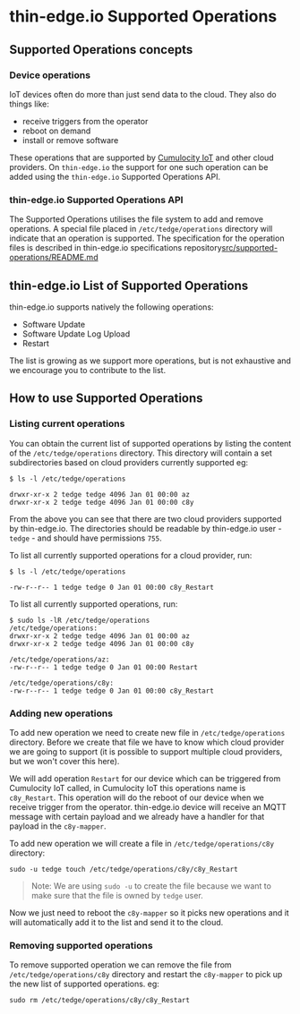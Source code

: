 # thin-edge.io Supported Operations

## Supported Operations concepts

### Device operations

IoT devices often do more than just send data to the cloud. They also do things like:

* receive triggers from the operator
* reboot on demand
* install or remove software

These operations that are supported by [Cumulocity IoT](https://cumulocity.com/api/10.11.0/#section/Device-management-library) and other cloud providers.
On `thin-edge.io` the support for one such operation can be added using the `thin-edge.io` Supported Operations API.

### thin-edge.io Supported Operations API

The Supported Operations utilises the file system to add and remove operations. A special file placed in `/etc/tedge/operations` directory will indicate that an operation is supported.
The specification for the operation files is described in thin-edge.io specifications repository[src/supported-operations/README.md](https://github.com/thin-edge/thin-edge.io-specs/blob/a99a8cbf78a4c4c9637fb1794797cb2fb468a0f4/src/supported-operations/README.md)

## thin-edge.io List of Supported Operations

thin-edge.io supports natively the following operations:

* Software Update
* Software Update Log Upload
* Restart

The list is growing as we support more operations, but is not exhaustive and we encourage you to contribute to the list.

## How to use Supported Operations

### Listing current operations

You can obtain the current list of supported operations by listing the content of the `/etc/tedge/operations` directory.
This directory will contain a set subdirectories based on cloud providers currently supported eg:

```shell
$ ls -l /etc/tedge/operations

drwxr-xr-x 2 tedge tedge 4096 Jan 01 00:00 az
drwxr-xr-x 2 tedge tedge 4096 Jan 01 00:00 c8y
```

From the above you can see that there are two cloud providers supported by thin-edge.io.
The directories should be readable by thin-edge.io user - `tedge` - and should have permissions `755`.

To list all currently supported operations for a cloud provider, run:

```shell
$ ls -l /etc/tedge/operations

-rw-r--r-- 1 tedge tedge 0 Jan 01 00:00 c8y_Restart
```

To list all currently supported operations, run:

```shell
$ sudo ls -lR /etc/tedge/operations
/etc/tedge/operations:
drwxr-xr-x 2 tedge tedge 4096 Jan 01 00:00 az
drwxr-xr-x 2 tedge tedge 4096 Jan 01 00:00 c8y

/etc/tedge/operations/az:
-rw-r--r-- 1 tedge tedge 0 Jan 01 00:00 Restart

/etc/tedge/operations/c8y:
-rw-r--r-- 1 tedge tedge 0 Jan 01 00:00 c8y_Restart
```

### Adding new operations

To add new operation we need to create new file in `/etc/tedge/operations` directory.
Before we create that file we have to know which cloud provider we are going to support (it is possible to support multiple cloud providers, but we won't cover this here).

We will add operation `Restart` for our device which can be triggered from Cumulocity IoT called, in Cumulocity IoT this operations name is `c8y_Restart`.
This operation will do the reboot of our device when we receive trigger from the operator. thin-edge.io device will receive an MQTT message with certain payload and we already have a handler for that payload in the `c8y-mapper`.

To add new operation we will create a file in `/etc/tedge/operations/c8y` directory:

```shell
sudo -u tedge touch /etc/tedge/operations/c8y/c8y_Restart
```

> Note: We are using `sudo -u` to create the file because we want to make sure that the file is owned by `tedge` user.

Now we just need to reboot the `c8y-mapper` so it picks new operations and it will automatically add it to the list and send it to the cloud.

### Removing supported operations

To remove supported operation we can remove the file from `/etc/tedge/operations/c8y` directory and restart the `c8y-mapper` to pick up the new list of supported operations. eg:

```shell
sudo rm /etc/tedge/operations/c8y/c8y_Restart
```
